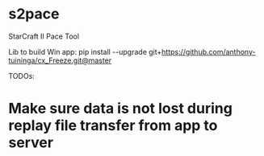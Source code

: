 # s2pace
StarCraft II Pace Tool

Lib to build Win app:
pip install --upgrade git+https://github.com/anthony-tuininga/cx_Freeze.git@master

TODOs:
# Make sure data is not lost during replay file transfer from app to server
